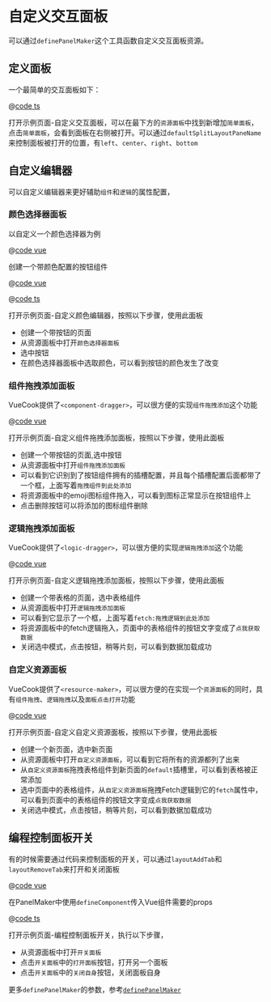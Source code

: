 # 自定义交互面板

可以通过`definePanelMaker`这个工具函数自定义交互面板资源。

## 定义面板

一个最简单的交互面板如下：

@[code ts](../../demos/test-pkg/panels/simple-panel/index.ts)

打开<demo-link path='/demos/custom-panel'>示例页面-自定义交互面板</demo-link>，可以在最下方的`资源面板`中找到新增加`简单面板`，点击`简单面板`，会看到面板在右侧被打开。可以通过`defaultSplitLayoutPaneName`来控制面板被打开的位置，有`left`、`center`、`right`、`bottom`

## 自定义编辑器

可以自定义编辑器来更好辅助`组件`和`逻辑`的属性配置，

### 颜色选择器面板

以自定义一个颜色选择器为例

@[code vue](../../demos/test-pkg/panels/color-panel/ColorPanel.vue)

创建一个带颜色配置的按钮组件

@[code vue](../../demos/test-pkg/components/button-with-color-props/Button.vue)

@[code ts](../../demos/test-pkg/components/button-with-color-props/index.ts)

打开<demo-link path='/demos/custom-panel-with-color-input'>示例页面-自定义颜色编辑器</demo-link>，按照以下步骤，使用此面板

- 创建一个带按钮的页面
- 从资源面板中打开`颜色选择器面板`
- 选中按钮
- 在颜色选择器面板中选取颜色，可以看到按钮的颜色发生了改变

### 组件拖拽添加面板
VueCook提供了`<component-dragger>`，可以很方便的实现`组件拖拽添加`这个功能

@[code vue](../../demos/test-pkg/panels/component-dragger-panel/ComponentDraggerPanel.vue)

打开<demo-link path='/demos/custom-panel-with-component-dragger'>示例页面-自定义组件拖拽添加面板</demo-link>，按照以下步骤，使用此面板

- 创建一个带按钮的页面,选中按钮
- 从资源面板中打开`组件拖拽添加面板`
- 可以看到它识别到了按钮组件拥有的插槽配置，并且每个插槽配置后面都带了一个框，上面写着`拖拽组件到此处添加`
- 将资源面板中的emoji图标组件拖入，可以看到图标正常显示在按钮组件上
- 点击删除按钮可以将添加的图标组件删除

### 逻辑拖拽添加面板

VueCook提供了`<logic-dragger>`，可以很方便的实现`逻辑拖拽添加`这个功能

@[code vue](../../demos/test-pkg/panels/logic-dragger-panel/LogicDraggerPanel.vue)

打开<demo-link path='/demos/custom-panel-with-logic-dragger'>示例页面-自定义逻辑拖拽添加面板</demo-link>，按照以下步骤，使用此面板

- 创建一个带表格的页面，选中表格组件
- 从资源面板中打开`逻辑拖拽添加面板`
- 可以看到它显示了一个框，上面写着`fetch:拖拽逻辑到此处添加`
- 将资源面板中的fetch逻辑拖入，页面中的表格组件的按钮文字变成了`点我获取数据`
- 关闭选中模式，点击按钮，稍等片刻，可以看到数据加载成功

### 自定义资源面板

VueCook提供了`<resource-maker>`，可以很方便的在实现一个`资源面板`的同时，具有`组件拖拽`、`逻辑拖拽`以及`面板点击打开`功能

@[code vue](../../demos/test-pkg/panels/resource-panel/ResourcePanel.vue)

打开<demo-link path='/demos/custom-panel-with-resource-panel'>示例页面-自定义自定义资源面板</demo-link>，按照以下步骤，使用此面板

- 创建一个新页面，选中新页面
- 从资源面板中打开`自定义资源面板`，可以看到它将所有的资源都列了出来
- 从`自定义资源面板`拖拽表格组件到新页面的`default`插槽里，可以看到表格被正常添加
- 选中页面中的表格组件，从`自定义资源面板`拖拽Fetch逻辑到它的`fetch`属性中，可以看到页面中的表格组件的按钮文字变成`点我获取数据`
- 关闭选中模式，点击按钮，稍等片刻，可以看到数据加载成功

## 编程控制面板开关

有的时候需要通过代码来控制面板的开关，可以通过`layoutAddTab`和`layoutRemoveTab`来打开和关闭面板

@[code vue](../../demos/test-pkg/panels/toggle-panel/TogglePanel.vue)

在PanelMaker中使用`defineComponent`传入Vue组件需要的props

@[code ts](../../demos/test-pkg/panels/toggle-panel/index.ts)

打开<demo-link path='/demos/custom-panel-with-toggle'>示例页面-编程控制面板开关</demo-link>，执行以下步骤，

- 从资源面板中打开`开关面板`
- 点击`开关面板`中的`打开面板`按钮，打开另一个面板
- 点击`开关面板`中的`关闭自身`按钮，关闭面板自身

更多`definePanelMaker`的参数，参考[`definePanelMaker`](../api/utils.md#definepanelmaker)